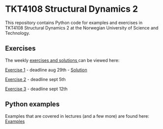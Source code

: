 # TKT4108 Structural Dynamics 2
This repository contains Python code for examples and exercises in TKT4108 Structural Dynamics 2 at the Norwegian University of Science and Technology.




## Exercises

The weekly [exercises and solutions ](https://github.com/oiseth/TKT4108StructuralDynamics2/tree/main/python/exercises) can be viewed here:

[Exercise 1](https://nbviewer.org/github/oiseth/TKT4108StructuralDynamics2/blob/main/python/exercises/exercise1/problem_set_1.ipynb) - deadline aug 29th -
[Solution](https://nbviewer.org/github/oiseth/TKT4108StructuralDynamics2/blob/main/python/exercises/exercise1/solution_problem_set_1.ipynb) 

[Exercise 2](https://nbviewer.org/github/oiseth/TKT4108StructuralDynamics2/blob/main/python/exercises/exercise2/problem_set_2.ipynb) - deadline sept 5th

[Exercise 3](https://nbviewer.org/github/oiseth/TKT4108StructuralDynamics2/blob/main/python/exercises/exercise3/problem_set_3.ipynb) - deadline sept 12th


## Python examples

Examples that are covered in lectures (and a few more) are found here: [Examples](https://github.com/oiseth/TKT4108StructuralDynamics2/tree/main/python/jupyterNotebooks)

